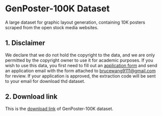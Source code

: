 # GenPoster-100K Dataset

A large dataset for graphic layout generation, containing 10K posters scraped from the open stock media websites. 

## 1. Disclaimer 
We declare that we do not hold the copyright to the data, and we are only permitted by the copyright owner to use it for academic purposes. If you wish to use this data, you first need to fill out an [application form](https://pan.baidu.com/s/10y53BhVSSVNJ5uRN7qnyuw?pwd=qa9r) and send an application email with the form attached to brucewang9111@gmail.com for review. If your application is approved, the extraction code will be sent to your email for download thd dataset.

## 2. Download link

This is the [download link](https://pan.baidu.com/s/1lOxHfM8kPPPN1jFE0QZZmA) of GenPoster-100K dataset.




